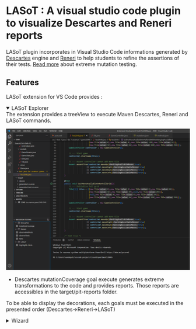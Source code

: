 # LASoT : A visual studio code plugin to visualize Descartes and Reneri reports 

LASoT plugin incorporates in Visual Studio Code informations generated by [Descartes](https://github.com/STAMP-project/pitest-descartes) engine and [Reneri](https://github.com/STAMP-project/descartes-reneri) to help students to refine the assertions of their tests. [Read more](https://github.com/STAMP-project/pitest-descartes#mutation-testing) about extreme mutation testing.

## Features

LASoT extension for VS Code provides : 

<details open>
<summary>LASoT Explorer</summary>
The extension provides a treeView to execute Maven Descartes, Reneri and LASoT commands.  

![LASoT Explorer](img/lasot-explorer.png)

- Descartes:mutationCoverage goal execute generates extreme transformations to the code and provides reports.  Those reports are accessibles in the target/pit-reports folder.  

To be able to display the decorations, each goals must be executed in the presented order (Descartes->Reneri->LASoT) 
<details closed>
<summary>Wizard</summary>
A Wizard to guide users to follow the steps correctly. To launch the wizard enter "LASoT Wizard" in the command palette.
<details closed>
<summary>Decorations</summary>
Quick indication of survived mutations in the status bar.
<details closed>
<summary>Decorations</summary>
Decorations incorporated into the code.

## Usage

The extension provides shortcuts to Descartes and Reneri commands


Describe specific features of your extension including screenshots of your extension in action. Image paths are relative to this README file.

For example if there is an image subfolder under your extension project workspace:

\!\[feature X\]\(images/feature-x.png\)

> Tip: Many popular extensions utilize animations. This is an excellent way to show off your extension! We recommend short, focused animations that are easy to follow.

## Requirements

If you have any requirements or dependencies, add a section describing those and how to install and configure them.

## Extension Settings

Include if your extension adds any VS Code settings through the `contributes.configuration` extension point.

For example:

This extension contributes the following settings:

* `myExtension.enable`: enable/disable this extension
* `myExtension.thing`: set to `blah` to do something

## Known Issues

Calling out known issues can help limit users opening duplicate issues against your extension.

## Release Notes

Users appreciate release notes as you update your extension.

### 1.0.0

Initial release of ...

### 1.0.1

Fixed issue #.

### 1.1.0

Added features X, Y, and Z.

-----------------------------------------------------------------------------------------------------------
## Following extension guidelines

Ensure that you've read through the extensions guidelines and follow the best practices for creating your extension.

* [Extension Guidelines](https://code.visualstudio.com/api/references/extension-guidelines)

## Working with Markdown

**Note:** You can author your README using Visual Studio Code.  Here are some useful editor keyboard shortcuts:

* Split the editor (`Cmd+\` on macOS or `Ctrl+\` on Windows and Linux)
* Toggle preview (`Shift+CMD+V` on macOS or `Shift+Ctrl+V` on Windows and Linux)
* Press `Ctrl+Space` (Windows, Linux) or `Cmd+Space` (macOS) to see a list of Markdown snippets

### For more information

* [Visual Studio Code's Markdown Support](http://code.visualstudio.com/docs/languages/markdown)
* [Markdown Syntax Reference](https://help.github.com/articles/markdown-basics/)

**Enjoy!**
